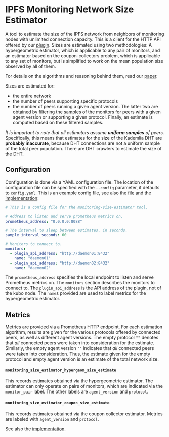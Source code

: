 # IPFS Monitoring Network Size Estimator

A tool to estimate the size of the IPFS network from neighbors of monitoring nodes with unlimited connection capacity.
This is a client for the HTTP API offered by our [plugin](https://github.com/trudi-group/ipfs-metric-exporter).
Sizes are estimated using two methodologies:
A hypergeometric estimator, which is applicable to any pair of monitors,
and an estimator based on the coupon-collectors problem, which is applicable to any set of monitors, but is simplified to work on the mean population size observed by all of them.

For details on the algorithms and reasoning behind them, read our [paper](https://arxiv.org/abs/2104.09202).

Sizes are estimated for:
- the entire network
- the number of peers supporting specific protocols
- the number of peers running a given agent version.
The latter two are obtained by filtering the samples of the monitors for peers with a given agent version or supporting a given protocol.
Finally, an estimate is computed based on these filtered samples.

_It is important to note that all estimators assume **uniform samples** of peers._
Specifically, this means that estimates for the size of the Kademlia DHT are **probably inaccurate**, because DHT connections are not a uniform sample of the total peer population.
There are DHT crawlers to estimate the size of the DHT.

## Configuration

Configuration is done via a YAML configuration file.
The location of the configuration file can be specified with the `--config` parameter, it defaults to `config.yaml`.
This is an example config file, see also the [file](./config.yaml) and the [implementation](./src/config.rs):

```yaml
# This is a config file for the monitoring-size-estimator tool.

# Address to listen and serve prometheus metrics on.
prometheus_address: "0.0.0.0:8088"

# The interval to sleep between estimates, in seconds.
sample_interval_seconds: 60

# Monitors to connect to.
monitors:
  - plugin_api_address: "http://daemon01:8432"
    name: "daemon01"
  - plugin_api_address: "http://daemon02:8432"
    name: "daemon02"
```

The `prometheus_address` specifies the local endpoint to listen and serve Prometheus metrics on.
The `monitors` section describes the monitors to connect to.
The `plugin_api_address` is the API address of the plugin, not of the kubo node.
The `name`s provided are used to label metrics for the hypergeometric estimator.

## Metrics

Metrics are provided via a Prometheus HTTP endpoint.
For each estimation algorithm, results are given for the various protocols offered by connected peers, as well as different agent versions.
The empty protocol `""` denotes that _all_ connected peers were taken into consideration for the estimate.
Similarly, the empty agent version `""` indicates that _all_ connected peers were taken into consideration.
Thus, the estimate given for the empty protocol and empty agent version is an estimate of the total network size.

#### `monitoring_size_estimator_hypergeom_size_estimate`

This records estimates obtained via the hypergeometric estimator.
The estimator can only operate on pairs of monitors, which are indicated via the `monitor_pair` label.
The other labels are `agent_version` and `protocol`.

#### `monitoring_size_estimator_coupon_size_estimate`

This records estimates obtained via the coupon collector estimator.
Metrics are labeled with `agent_version` and `protocol`.

See also the [implementation](./src/prom.rs).
